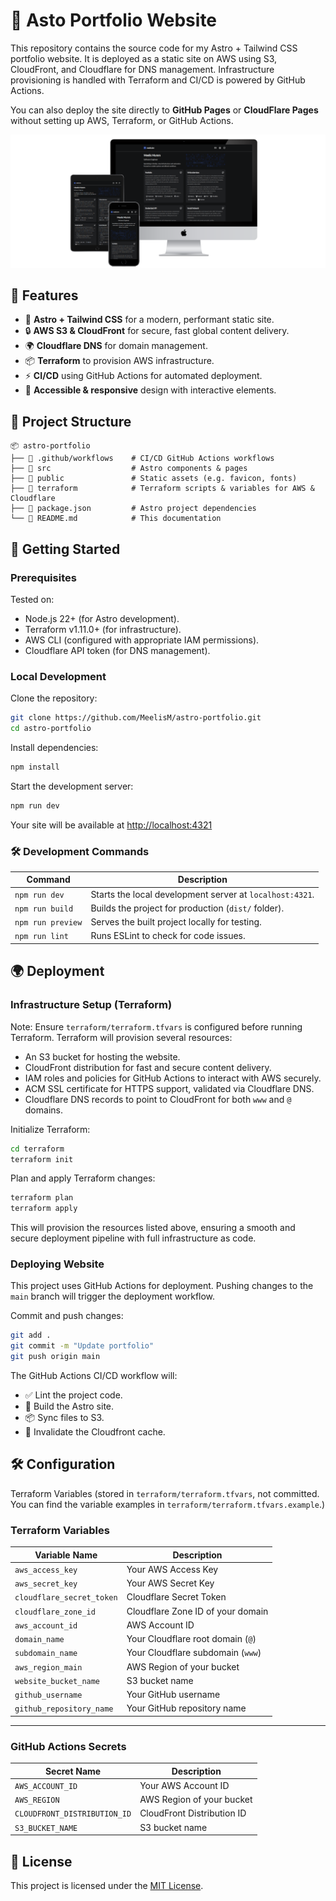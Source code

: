 # 🚀 Asto Portfolio Website

This repository contains the source code for my Astro + Tailwind CSS portfolio website. It is deployed as a static site on AWS using S3, CloudFront, and Cloudflare for DNS management. Infrastructure provisioning is handled with Terraform and CI/CD is powered by GitHub Actions.

You can also deploy the site directly to **GitHub Pages** or **CloudFlare Pages** without setting up AWS, Terraform, or GitHub Actions.

![Website Preview](/.github/assets/website.png)

## 📌 Features

- 🚀 **Astro + Tailwind CSS** for a modern, performant static site.
- 🔒 **AWS S3 & CloudFront** for secure, fast global content delivery.
- 🌍 **Cloudflare DNS** for domain management.
- 📦 **Terraform** to provision AWS infrastructure.
- ⚡ **CI/CD** using GitHub Actions for automated deployment.
- 🎨 **Accessible & responsive** design with interactive elements.

## 📂 Project Structure

```
📦 astro-portfolio
├── 📁 .github/workflows    # CI/CD GitHub Actions workflows
├── 📁 src                  # Astro components & pages
├── 📁 public               # Static assets (e.g. favicon, fonts)
├── 📁 terraform            # Terraform scripts & variables for AWS & Cloudflare
├── 📄 package.json         # Astro project dependencies
└── 📄 README.md            # This documentation
```

## 🚀 Getting Started

### Prerequisites

Tested on:

- Node.js 22+ (for Astro development).
- Terraform v1.11.0+ (for infrastructure).
- AWS CLI (configured with appropriate IAM permissions).
- Cloudflare API token (for DNS management).

### Local Development

Clone the repository:

```bash
git clone https://github.com/MeelisM/astro-portfolio.git
cd astro-portfolio
```

Install dependencies:

```bash
npm install
```

Start the development server:

```bash
npm run dev
```

Your site will be available at [http://localhost:4321](http://localhost:4321)

### 🛠 Development Commands

| Command           | Description                                              |
| ----------------- | -------------------------------------------------------- |
| `npm run dev`     | Starts the local development server at `localhost:4321`. |
| `npm run build`   | Builds the project for production (`dist/` folder).      |
| `npm run preview` | Serves the built project locally for testing.            |
| `npm run lint`    | Runs ESLint to check for code issues.                    |

## 🌍 Deployment

### Infrastructure Setup (Terraform)

Note: Ensure `terraform/terraform.tfvars` is configured before running Terraform. Terraform will provision several resources:

- An S3 bucket for hosting the website.
- CloudFront distribution for fast and secure content delivery.
- IAM roles and policies for GitHub Actions to interact with AWS securely.
- ACM SSL certificate for HTTPS support, validated via Cloudflare DNS.
- Cloudflare DNS records to point to CloudFront for both `www` and `@` domains.

Initialize Terraform:

```bash
cd terraform
terraform init
```

Plan and apply Terraform changes:

```bash
terraform plan
terraform apply
```

This will provision the resources listed above, ensuring a smooth and secure deployment pipeline with full infrastructure as code.

### Deploying Website

This project uses GitHub Actions for deployment. Pushing changes to the `main` branch will trigger the deployment workflow.

Commit and push changes:

```bash
git add .
git commit -m "Update portfolio"
git push origin main
```

The GitHub Actions CI/CD workflow will:

- ✅ Lint the project code.
- 🔨 Build the Astro site.
- 📦 Sync files to S3.
- 🚀 Invalidate the Cloudfront cache.

## 🛠️ Configuration

Terraform Variables (stored in `terraform/terraform.tfvars`, not committed. You can find the variable examples in `terraform/terraform.tfvars.example`.)

### **Terraform Variables**

| Variable Name             | Description                       |
| ------------------------- | --------------------------------- |
| `aws_access_key`          | Your AWS Access Key               |
| `aws_secret_key`          | Your AWS Secret Key               |
| `cloudflare_secret_token` | Cloudflare Secret Token           |
| `cloudflare_zone_id`      | Cloudflare Zone ID of your domain |
| `aws_account_id`          | AWS Account ID                    |
| `domain_name`             | Your Cloudflare root domain (`@`) |
| `subdomain_name`          | Your Cloudflare subdomain (`www`) |
| `aws_region_main`         | AWS Region of your bucket         |
| `website_bucket_name`     | S3 bucket name                    |
| `github_username`         | Your GitHub username              |
| `github_repository_name`  | Your GitHub repository name       |

---

### **GitHub Actions Secrets**

| Secret Name                  | Description                |
| ---------------------------- | -------------------------- |
| `AWS_ACCOUNT_ID`             | Your AWS Account ID        |
| `AWS_REGION`                 | AWS Region of your bucket  |
| `CLOUDFRONT_DISTRIBUTION_ID` | CloudFront Distribution ID |
| `S3_BUCKET_NAME`             | S3 bucket name             |

## 📜 License

This project is licensed under the [MIT License](/LICENSE).
